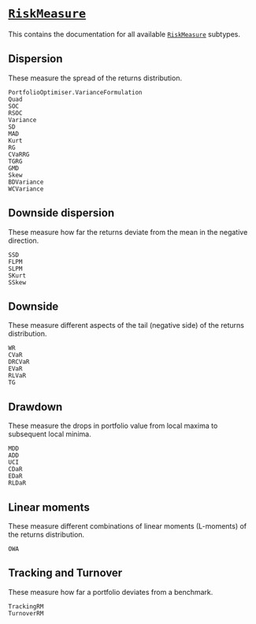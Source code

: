 # [`RiskMeasure`](@ref)

This contains the documentation for all available [`RiskMeasure`](@ref) subtypes.

## Dispersion

These measure the spread of the returns distribution.

```@docs
PortfolioOptimiser.VarianceFormulation
Quad
SOC
RSOC
Variance
SD
MAD
Kurt
RG
CVaRRG
TGRG
GMD
Skew
BDVariance
WCVariance
```

## Downside dispersion

These measure how far the returns deviate from the mean in the negative direction.

```@docs
SSD
FLPM
SLPM
SKurt
SSkew
```

## Downside

These measure different aspects of the tail (negative side) of the returns distribution.

```@docs
WR
CVaR
DRCVaR
EVaR
RLVaR
TG
```

## Drawdown

These measure the drops in portfolio value from local maxima to subsequent local minima.

```@docs
MDD
ADD
UCI
CDaR
EDaR
RLDaR
```

## Linear moments

These measure different combinations of linear moments (L-moments) of the returns distribution.

```@docs
OWA
```

## Tracking and Turnover

These measure how far a portfolio deviates from a benchmark.

```@docs
TrackingRM
TurnoverRM
```
